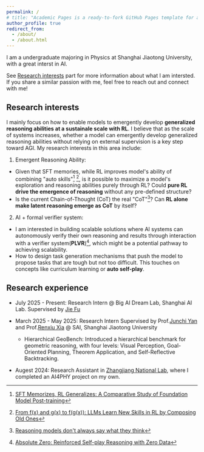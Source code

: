 ```yaml
---
permalink: /
# title: "Academic Pages is a ready-to-fork GitHub Pages template for academic personal websites"
author_profile: true
redirect_from: 
  - /about/
  - /about.html
---
```


I am a undergraduate majoring in Physics at Shanghai Jiaotong University, with a great interst in AI. 

See [Research interests](#research-interests) part for more information about what I am intersted. If you share a similar passion with me, feel free to reach out and connect with me!

<!-- ## Education
- BSc in Physics, Shanghai Jiaotong University, 2027 (Expected) -->

## Research interests

I mainly focus on how to enable models to emergently develop **generalized reasoning abilities at a sustainale scale with RL**. I believe that as the scale of systems increases, whether a model can emergently develop generalized reasoning abilities without relying on external supervision is a key step toward AGI. My research interests in this area include:

1. Emergent Reasoning Ability: 
  - Given that SFT memories, while RL improves model's ability of combining "auto skills"[^1] [^2], is it possible to maximize a model's exploration and reasoning abilities purely through RL? Could **pure RL drive the emergence of reasoning** without any pre-defined structure?
  - Is the current Chain-of-Thought (CoT) the real "CoT"[^3]? Can **RL alone make latent reasoning emerge as CoT** by itself?

[^1]: [SFT Memorizes, RL Generalizes: A Comparative Study of Foundation Model Post-training](https://arxiv.org/pdf/2501.17161)

[^2]: [From f(x) and g(x) to f(g(x)): LLMs Learn New Skills in RL by Composing Old Ones](https://husky-morocco-f72.notion.site/From-f-x-and-g-x-to-f-g-x-LLMs-Learn-New-Skills-in-RL-by-Composing-Old-Ones-2499aba4486f802c8108e76a12af3020)

[^3]: [Reasoning models don't always say what they think](https://www.anthropic.com/research/reasoning-models-dont-say-think)



2. AI + formal verifier system: 
  - I am interested in building scalable solutions where AI systems can autonomously verify their own reasoning and results through interaction with a verifier system(**PLVR**)[^4], which might be a potential pathway to achieving scalability.
  - How to design task generation mechanisms that push the model to propose tasks that are tough but not too difficult. This touches on concepts like curriculum learning or **auto self-play**.

[^4]: [Absolute Zero: Reinforced Self-play Reasoning with Zero Data](https://arxiv.org/abs/2505.03335)






## Research experience

- July 2025 - Present: Research Intern @ Big AI Dream Lab, Shanghai AI Lab. Supervised by [Jie Fu](https://bigaidream.github.io/)

- March 2025 - May 2025: Research Intern Supervised by Prof.[Junchi Yan](https://thinklab.sjtu.edu.cn/) and Prof.[Renxiu Xia](https://scholar.google.com/citations?user=E520fqQAAAAJ&hl=zh-CN) @ SAI, Shanghai Jiaotong University
  - Hierarchical GeoBench: Introduced a hierarchical benchmark for geometric reasoning, with four levels: Visual Perception, Goal-Oriented Planning, Theorem Application, and Self-Reflective Backtracking.


- Augest 2024: Research Assistant in [Zhangjiang National Lab](https://www.zjlab.ac.cn/), where I completed an AI4PHY project on my own. 





